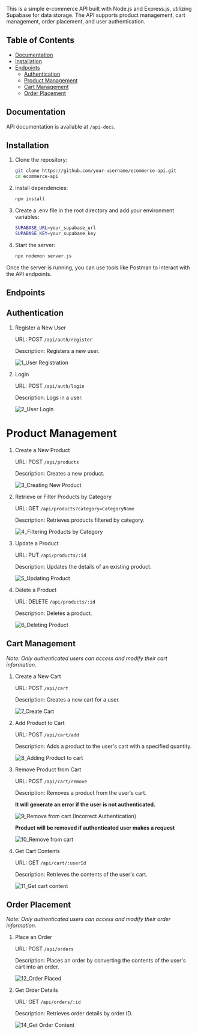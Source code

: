 This is a simple e-commerce API built with Node.js and Express.js, utilizing Supabase for data storage. The API supports product management, cart management, order placement, and user authentication.

## Table of Contents
- [Documentation](#documentation)
- [Installation](#installation)
- [Endpoints](#endpoints)
  - [Authentication](#authentication)
  - [Product Management](#product-management)
  - [Cart Management](#cart-management)
  - [Order Placement](#order-placement)




## Documentation
   API documentation is available at `/api-docs`.



## Installation

1. Clone the repository:
   ```bash
   git clone https://github.com/your-username/ecommerce-api.git
   cd ecommerce-api
2. Install dependencies:
   ```bash
   npm install
3. Create a .env file in the root directory and add your environment variables:
   ```bash
   SUPABASE_URL=your_supabase_url
   SUPABASE_KEY=your_supabase_key
4. Start the server:
    ```bash
    npx nodemon server.js

  Once the server is running, you can use tools like Postman to interact with the API endpoints.



## Endpoints
## Authentication
1. Register a New User

   URL: POST `/api/auth/register`
  
   Description: Registers a new user.
  
   ![1_User Registration](https://github.com/usama739/Ecommerce-API/assets/89732076/70c26ff5-50f3-49b7-9d9d-29a5b669ce5a)




2. Login

   URL: POST `/api/auth/login`
    
   Description: Logs in a user.
    
   ![2_User Login](https://github.com/usama739/Ecommerce-API/assets/89732076/69d97f64-8d30-4d74-b313-55765e2198de)





# Product Management
1. Create a New Product

   URL: POST `/api/products`
    
   Description: Creates a new product.
    
   ![3_Creating New Product](https://github.com/usama739/Ecommerce-API/assets/89732076/44e919f2-9e61-408b-aac0-39ac72c4e9e5)




2. Retrieve or Filter Products by Category

   URL: GET `/api/products?category=CategoryName`
    
   Description: Retrieves products filtered by category.
    
   ![4_Filtering Products by Category](https://github.com/usama739/Ecommerce-API/assets/89732076/a124252b-c405-42a9-b368-96e904837be1)




3. Update a Product

   URL: PUT `/api/products/:id`  
    
   Description: Updates the details of an existing product.
    
   ![5_Updating Product](https://github.com/usama739/Ecommerce-API/assets/89732076/d57afa42-4d8f-4390-85d0-89e8c7bb322a)




4. Delete a Product

   URL: DELETE `/api/products/:id`
    
   Description: Deletes a product.
    
   ![6_Deleting Product](https://github.com/usama739/Ecommerce-API/assets/89732076/3605d36e-f570-4e48-b266-3472b4cd3530)





## Cart Management

_Note: Only authenticated users can access and modify their cart information._

1. Create a New Cart

   URL: POST `/api/cart`
    
   Description: Creates a new cart for a user.
    
   ![7_Create Cart](https://github.com/usama739/Ecommerce-API/assets/89732076/006ca7cc-6d43-43b8-9438-4c304d89da3c)




2. Add Product to Cart

   URL: POST `/api/cart/add`
    
   Description: Adds a product to the user's cart with a specified quantity.
    
   ![8_Adding Product to cart](https://github.com/usama739/Ecommerce-API/assets/89732076/2e1e6f10-c903-4ce2-a343-a37ccdfbb6f1)




3. Remove Product from Cart

   URL: POST `/api/cart/remove`
    
   Description: Removes a product from the user's cart.

   **It will generate an error if the user is not authenticated.**

   ![9_Remove from cart (Incorrect Authentication)](https://github.com/usama739/Ecommerce-API/assets/89732076/5e651994-0c35-4955-bead-ccb202caf791)


   **Product will be removed if authenticated user makes a request**

   ![10_Remove from cart](https://github.com/usama739/Ecommerce-API/assets/89732076/760ef7eb-4af4-4247-8ab3-3e2af3fbd4bc)




4. Get Cart Contents

   URL: GET `/api/cart/:userId`
    
   Description: Retrieves the contents of the user's cart.
    
   ![11_Get cart content](https://github.com/usama739/Ecommerce-API/assets/89732076/bae3c457-d728-42eb-8b3c-adf4e70d05f6)





## Order Placement

_Note: Only authenticated users can access and modify their order information._

1. Place an Order

   URL: POST `/api/orders`
    
   Description: Places an order by converting the contents of the user's cart into an order.
    
   ![12_Order Placed](https://github.com/usama739/Ecommerce-API/assets/89732076/992b1f1d-6556-479b-877c-e43e18fd2db7)




2. Get Order Details

   URL: GET `/api/orders/:id`
    
   Description: Retrieves order details by order ID.
        
   ![14_Get Order Content](https://github.com/usama739/Ecommerce-API/assets/89732076/f46a3fbb-3410-422a-8ba0-c17ebe2c4358)

